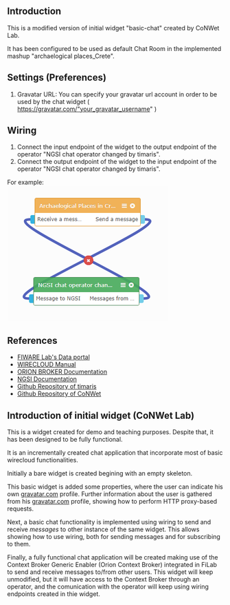 Introduction
------------
This is a modified version of initial widget "basic-chat" created by CoNWet Lab.

It has been configured to be used as default Chat Room in the implemented mashup "archaelogical places_Crete".


Settings (Preferences)
----------------------

1. Gravatar URL: You can specify your gravatar url account in order to be used by the chat widget ( https://gravatar.com/"your_gravatar_username" )                 

Wiring
------

1. Connect the input endpoint of the widget to the output endpoint of the operator "NGSI chat operator changed by timaris".
2. Connect the output endpoint of the widget to the input endpoint of the operator "NGSI chat operator changed by timaris".

For example:	
![connect_endpoints screenshot](doc/images/examplewiring.png)


References
----------

* [FIWARE Lab's Data portal](https://data.lab.fiware.org)
* [WIRECLOUD Manual](https://wirecloud.readthedocs.io)
* [ORION BROKER Documentation](https://fiware-orion.readthedocs.io/en/develop/quick_start_guide/index.html)	
* [NGSI Documentation](http://fiware-orion.readthedocs.io/en/latest/user/walkthrough_apiv1/)
* [Github Repository of timaris](https://github.com/timaris/Wirecloud_Components/tree/master/)
* [Github Repository of CoNWet](https://github.com/wirecloud-fiware/quick-start-development-tutorial/tree/master/basic-chat)


Introduction of initial widget (CoNWet Lab)
-------------------------------------------
This is a widget created for demo and teaching purposes. Despite that, it has been designed to be fully functional.

It is an incrementally created chat application that incorporate most of basic wirecloud functionalities.

Initially a bare widget is created begining with an empty skeleton.

This basic widget is added some properties, where the user can indicate his own [gravatar.com](http://www.gravatar.com) profile. Further information about the user is gathered from his [gravatar.com](http://www.gravatar.com) profile, showing how to perform HTTP proxy-based requests.

Next, a basic chat functionality is implemented using wiring to send and receive _messages_ to other instance of the same widget. This allows showing how to use wiring, both for sending messages and for subscribing to them.

Finally, a fully functional chat application will be created making use of the Context Broker Generic Enabler (Orion Context Broker) integrated in FiLab to send and receive messages to/from other users. This widget will keep unmodified, but it will have access to the Context Broker through an operator, and the comunication with the operator will keep using wiring endpoints created in thie widget.
